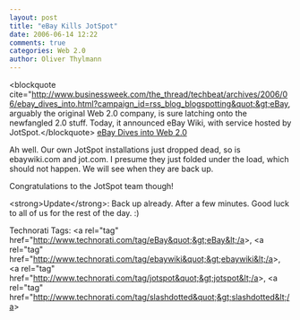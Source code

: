 ```yaml
---
layout: post
title: "eBay Kills JotSpot"
date: 2006-06-14 12:22
comments: true
categories: Web 2.0
author: Oliver Thylmann
---
```








&lt;blockquote cite=&quot;http://www.businessweek.com/the_thread/techbeat/archives/2006/06/ebay_dives_into.html?campaign_id=rss_blog_blogspotting&quot;&gt;eBay, arguably the original Web 2.0 company, is sure latching onto the newfangled 2.0 stuff. Today, it announced eBay Wiki, with service hosted by JotSpot.&lt;/blockquote&gt;
[eBay Dives into Web 2.0](http://www.businessweek.com/the_thread/techbeat/archives/2006/06/ebay_dives_into.html?campaign_id=rss_blog_blogspotting)

Ah well. Our own JotSpot installations just dropped dead, so is ebaywiki.com and jot.com. I presume they just folded under the load, which should not happen. We will see when they are back up.

Congratulations to the JotSpot team though!

&lt;strong&gt;Update&lt;/strong&gt;: Back up already. After a few minutes. Good luck to all of us for the rest of the day. :)

Technorati Tags: &lt;a rel=&quot;tag&quot; href=&quot;http://www.technorati.com/tag/eBay&quot;&gt;eBay&lt;/a&gt;, &lt;a rel=&quot;tag&quot; href=&quot;http://www.technorati.com/tag/ebaywiki&quot;&gt;ebaywiki&lt;/a&gt;, &lt;a rel=&quot;tag&quot; href=&quot;http://www.technorati.com/tag/jotspot&quot;&gt;jotspot&lt;/a&gt;, &lt;a rel=&quot;tag&quot; href=&quot;http://www.technorati.com/tag/slashdotted&quot;&gt;slashdotted&lt;/a&gt;


